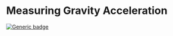 # **Measuring Gravity Acceleration**

[![Generic badge](https://img.shields.io/badge/Status-Finalized-<red>.svg)](https://shields.io/)
